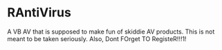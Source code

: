 # RAntiVirus
A VB AV that is supposed to make fun of skiddie AV products. This is not meant to be taken seriously. Also, Dont FOrget TO RegisteR!!!1!
